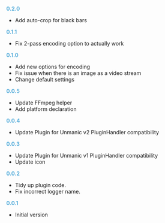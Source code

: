 **<span style="color:#56adda">0.2.0</span>**
- Add auto-crop for black bars

**<span style="color:#56adda">0.1.1</span>**
- Fix 2-pass encoding option to actually work

**<span style="color:#56adda">0.1.0</span>**
- Add new options for encoding
- Fix issue when there is an image as a video stream
- Change default settings

**<span style="color:#56adda">0.0.5</span>**
- Update FFmpeg helper
- Add platform declaration

**<span style="color:#56adda">0.0.4</span>**
- Update Plugin for Unmanic v2 PluginHandler compatibility

**<span style="color:#56adda">0.0.3</span>**
- Update Plugin for Unmanic v1 PluginHandler compatibility
- Update icon

**<span style="color:#56adda">0.0.2</span>**
- Tidy up plugin code.
- Fix incorrect logger name.

**<span style="color:#56adda">0.0.1</span>**
- Initial version

